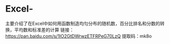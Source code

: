 # Excel-
主要介绍了在Excel中如何用函数制造均匀分布的随机数，百分比排名和分数的转换，平均数和标准差的计算
链接：https://pan.baidu.com/s/1IO2GtDWrwzETFRPeG70LzQ 
提取码：mk8o
